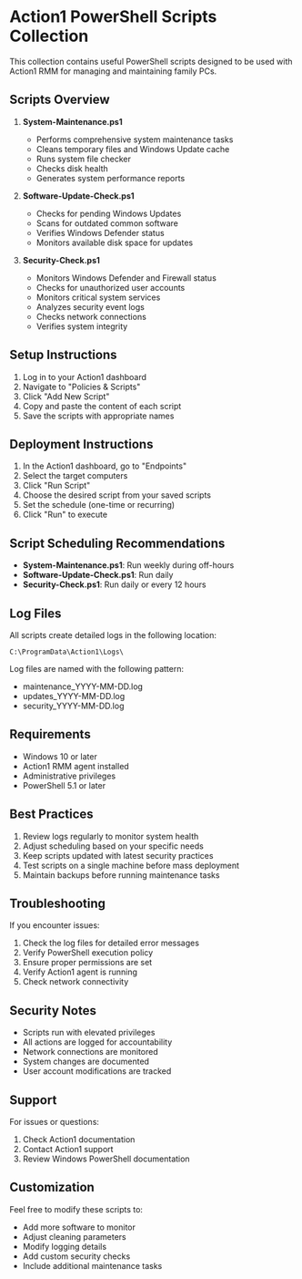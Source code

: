 # Action1 PowerShell Scripts Collection

This collection contains useful PowerShell scripts designed to be used with Action1 RMM for managing and maintaining family PCs.

## Scripts Overview

1. **System-Maintenance.ps1**
   - Performs comprehensive system maintenance tasks
   - Cleans temporary files and Windows Update cache
   - Runs system file checker
   - Checks disk health
   - Generates system performance reports

2. **Software-Update-Check.ps1**
   - Checks for pending Windows Updates
   - Scans for outdated common software
   - Verifies Windows Defender status
   - Monitors available disk space for updates

3. **Security-Check.ps1**
   - Monitors Windows Defender and Firewall status
   - Checks for unauthorized user accounts
   - Monitors critical system services
   - Analyzes security event logs
   - Checks network connections
   - Verifies system integrity

## Setup Instructions

1. Log in to your Action1 dashboard
2. Navigate to "Policies & Scripts"
3. Click "Add New Script"
4. Copy and paste the content of each script
5. Save the scripts with appropriate names

## Deployment Instructions

1. In the Action1 dashboard, go to "Endpoints"
2. Select the target computers
3. Click "Run Script"
4. Choose the desired script from your saved scripts
5. Set the schedule (one-time or recurring)
6. Click "Run" to execute

## Script Scheduling Recommendations

- **System-Maintenance.ps1**: Run weekly during off-hours
- **Software-Update-Check.ps1**: Run daily
- **Security-Check.ps1**: Run daily or every 12 hours

## Log Files

All scripts create detailed logs in the following location:
```
C:\ProgramData\Action1\Logs\
```

Log files are named with the following pattern:
- maintenance_YYYY-MM-DD.log
- updates_YYYY-MM-DD.log
- security_YYYY-MM-DD.log

## Requirements

- Windows 10 or later
- Action1 RMM agent installed
- Administrative privileges
- PowerShell 5.1 or later

## Best Practices

1. Review logs regularly to monitor system health
2. Adjust scheduling based on your specific needs
3. Keep scripts updated with latest security practices
4. Test scripts on a single machine before mass deployment
5. Maintain backups before running maintenance tasks

## Troubleshooting

If you encounter issues:

1. Check the log files for detailed error messages
2. Verify PowerShell execution policy
3. Ensure proper permissions are set
4. Verify Action1 agent is running
5. Check network connectivity

## Security Notes

- Scripts run with elevated privileges
- All actions are logged for accountability
- Network connections are monitored
- System changes are documented
- User account modifications are tracked

## Support

For issues or questions:
1. Check Action1 documentation
2. Contact Action1 support
3. Review Windows PowerShell documentation

## Customization

Feel free to modify these scripts to:
- Add more software to monitor
- Adjust cleaning parameters
- Modify logging details
- Add custom security checks
- Include additional maintenance tasks 